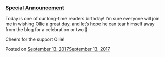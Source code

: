 
### [Special Announcement](https://fazthebro.com/2017/09/14/special-announcement/)

Today is one of our long-time readers birthday! I’m sure everyone will join me in wishing Ollie a great day, and let’s hope he can tear himself away from the blog for a celebration or two 🙂

Cheers for the support Ollie!

Posted on [September 13, 2017September 13, 2017](https://fazthebro.com/2017/09/13/letters-to-the-editor-sports-streaming/)
